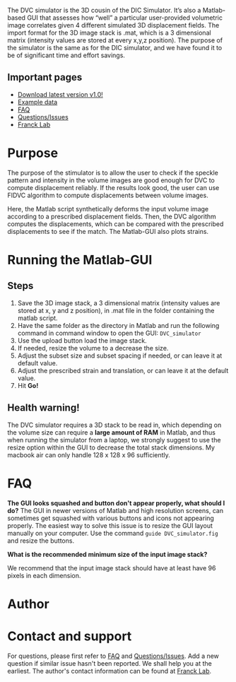 The DVC simulator is the 3D cousin of the DIC Simulator. It’s also a Matlab-based GUI that assesses how “well” a particular user-provided volumetric image correlates given 4 different simulated 3D displacement fields. The import format for the 3D image stack is .mat, which is a 3 dimensional matrix (intensity values are stored at every x,y,z position). The purpose of the simulator is the same as for the DIC simulator, and we have found it to be of significant time and effort savings.

## Important pages
* [Download latest version v1.0!](https://github.com/FranckLab/DVC-Simulator/releases)
* [Example data](http://franck.engin.brown.edu/~christianfranck/FranckLab/downloads/2D_DIC.zip)
* [FAQ](https://github.com/FranckLab/DVC-Simulator/blob/master/README.md#faq)
* [Questions/Issues](https://github.com/FranckLab/DVC-Simulator/issues)
* [Franck Lab](http://franck.engin.brown.edu)

# Purpose
The purpose of the stimulator is to allow the user to check if the speckle pattern and intensity in the volume images are good enough for DVC to compute displacement reliably. If the results look good, the user can use FIDVC algorithm to compute displacements between volume images. 

Here, the Matlab script synthetically deforms the input volume image according to a prescribed displacement fields. Then, the DVC algorithm computes the displacements, which can be compared with the prescribed displacements to see if the match. The Matlab-GUI also plots strains. 

# Running the Matlab-GUI

## Steps
1. Save the 3D image stack, a 3 dimensional matrix (intensity values are stored at x, y and z position), in .mat file in the folder containing the matlab script. 
2. Have the same folder as the directory in Matlab and run the following command in command window to open the GUI: `DVC_simulator`
3. Use the upload button load the image stack.
4. If needed, resize the volume to a decrease the size. 
5. Adjust the subset size and subset spacing if needed, or can leave it at default value.
6. Adjust the prescribed strain and translation, or can leave it at the default value.  
7. Hit **Go!**

## Health warning!
The DVC simulator requires a 3D stack to be read in, which depending on the volume size can require a **large amount of RAM** in Matlab, and thus when running the simulator from a laptop, we strongly suggest to use the resize option within the GUI to decrease the total stack dimensions. My macbook air can only handle 128 x 128 x 96 sufficiently. 

# FAQ
**The GUI looks squashed and button don't appear properly, what should I do?**
The GUI in newer versions of Matlab and high resolution screens, can sometimes get squashed with various buttons and icons not appearing properly. The easiest way to solve this issue is to resize the GUI layout manually on your computer. Use the command `guide DVC_simulator.fig` and resize the buttons.


**What is the recommended minimum size of the input image stack?**

We recommend that the input image stack should have at least have 96 pixels in each dimension. 


# Author

# Contact and support
For questions, please first refer to [FAQ](https://github.com/FranckLab/DVC-Simulator#FAQ) and [Questions/Issues](https://github.com/FranckLab/DVC-Simulator/issues). Add a new question if similar issue hasn't been reported. We shall help you at the earliest. The author's contact information can be found at [Franck Lab](http://franck.engin.brown.edu).



